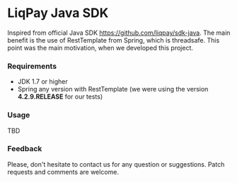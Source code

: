 # LiqPay Java SDK

Inspired from official Java SDK https://github.com/liqpay/sdk-java.
The main benefit is the use of RestTemplate from Spring, which is threadsafe. 
This point was the main motivation, when we developed this project.  

### Requirements
 - JDK 1.7 or higher
 - Spring any version with RestTemplate (we were using the version **4.2.9.RELEASE** for our tests)
 
### Usage

TBD
 
### Feedback

Please, don't hesitate to contact us for any question or suggestions. Patch requests and comments are welcome.

